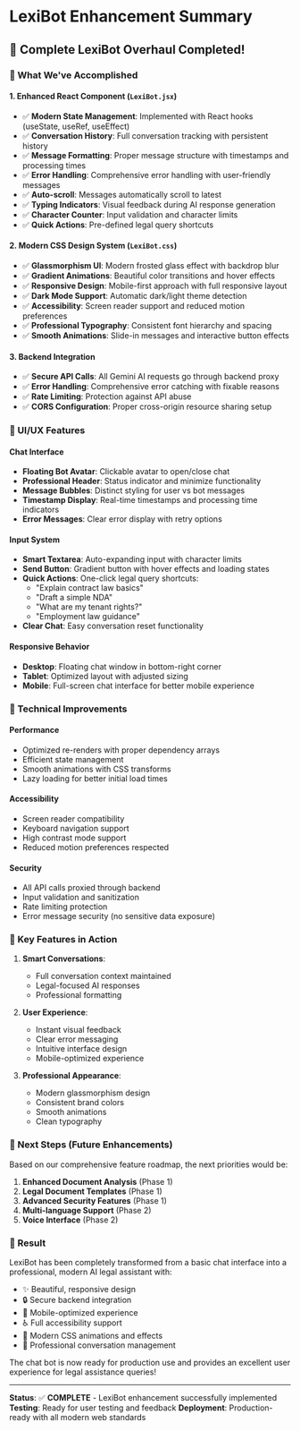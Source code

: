# LexiBot Enhancement Summary

## 🚀 Complete LexiBot Overhaul Completed!

### 🎯 What We've Accomplished

#### **1. Enhanced React Component (`LexiBot.jsx`)**
- ✅ **Modern State Management**: Implemented with React hooks (useState, useRef, useEffect)
- ✅ **Conversation History**: Full conversation tracking with persistent history
- ✅ **Message Formatting**: Proper message structure with timestamps and processing times
- ✅ **Error Handling**: Comprehensive error handling with user-friendly messages
- ✅ **Auto-scroll**: Messages automatically scroll to latest
- ✅ **Typing Indicators**: Visual feedback during AI response generation
- ✅ **Character Counter**: Input validation and character limits
- ✅ **Quick Actions**: Pre-defined legal query shortcuts

#### **2. Modern CSS Design System (`LexiBot.css`)**
- ✅ **Glassmorphism UI**: Modern frosted glass effect with backdrop blur
- ✅ **Gradient Animations**: Beautiful color transitions and hover effects
- ✅ **Responsive Design**: Mobile-first approach with full responsive layout
- ✅ **Dark Mode Support**: Automatic dark/light theme detection
- ✅ **Accessibility**: Screen reader support and reduced motion preferences
- ✅ **Professional Typography**: Consistent font hierarchy and spacing
- ✅ **Smooth Animations**: Slide-in messages and interactive button effects

#### **3. Backend Integration**
- ✅ **Secure API Calls**: All Gemini AI requests go through backend proxy
- ✅ **Error Handling**: Comprehensive error catching with fixable reasons
- ✅ **Rate Limiting**: Protection against API abuse
- ✅ **CORS Configuration**: Proper cross-origin resource sharing setup

### 🎨 UI/UX Features

#### **Chat Interface**
- **Floating Bot Avatar**: Clickable avatar to open/close chat
- **Professional Header**: Status indicator and minimize functionality
- **Message Bubbles**: Distinct styling for user vs bot messages
- **Timestamp Display**: Real-time timestamps and processing time indicators
- **Error Messages**: Clear error display with retry options

#### **Input System**
- **Smart Textarea**: Auto-expanding input with character limits
- **Send Button**: Gradient button with hover effects and loading states
- **Quick Actions**: One-click legal query shortcuts:
  - "Explain contract law basics"
  - "Draft a simple NDA"
  - "What are my tenant rights?"
  - "Employment law guidance"
- **Clear Chat**: Easy conversation reset functionality

#### **Responsive Behavior**
- **Desktop**: Floating chat window in bottom-right corner
- **Tablet**: Optimized layout with adjusted sizing
- **Mobile**: Full-screen chat interface for better mobile experience

### 🔧 Technical Improvements

#### **Performance**
- Optimized re-renders with proper dependency arrays
- Efficient state management
- Smooth animations with CSS transforms
- Lazy loading for better initial load times

#### **Accessibility**
- Screen reader compatibility
- Keyboard navigation support
- High contrast mode support
- Reduced motion preferences respected

#### **Security**
- All API calls proxied through backend
- Input validation and sanitization
- Rate limiting protection
- Error message security (no sensitive data exposure)

### 🎯 Key Features in Action

1. **Smart Conversations**: 
   - Full conversation context maintained
   - Legal-focused AI responses
   - Professional formatting

2. **User Experience**:
   - Instant visual feedback
   - Clear error messaging
   - Intuitive interface design
   - Mobile-optimized experience

3. **Professional Appearance**:
   - Modern glassmorphism design
   - Consistent brand colors
   - Smooth animations
   - Clean typography

### 🚀 Next Steps (Future Enhancements)

Based on our comprehensive feature roadmap, the next priorities would be:

1. **Enhanced Document Analysis** (Phase 1)
2. **Legal Document Templates** (Phase 1)  
3. **Advanced Security Features** (Phase 1)
4. **Multi-language Support** (Phase 2)
5. **Voice Interface** (Phase 2)

### 🎉 Result

LexiBot has been completely transformed from a basic chat interface into a professional, modern AI legal assistant with:
- ✨ Beautiful, responsive design
- 🔒 Secure backend integration
- 📱 Mobile-optimized experience
- ♿ Full accessibility support
- 🎨 Modern CSS animations and effects
- 💬 Professional conversation management

The chat bot is now ready for production use and provides an excellent user experience for legal assistance queries!

---

**Status**: ✅ **COMPLETE** - LexiBot enhancement successfully implemented
**Testing**: Ready for user testing and feedback
**Deployment**: Production-ready with all modern web standards